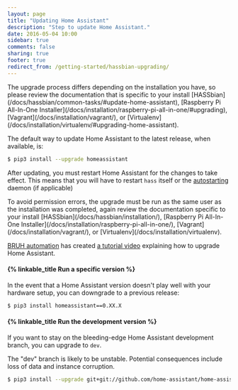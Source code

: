 ```yaml
---
layout: page
title: "Updating Home Assistant"
description: "Step to update Home Assistant."
date: 2016-05-04 10:00
sidebar: true
comments: false
sharing: true
footer: true
redirect_from: /getting-started/hassbian-upgrading/
---
```


<p class='note warning'>
The upgrade process differs depending on the installation you have, so please review the documentation that is specific to your install [HASSbian](/docs/hassbian/common-tasks/#update-home-assistant), [Raspberry Pi All-In-One Installer](/docs/installation/raspberry-pi-all-in-one/#upgrading), [Vagrant](/docs/installation/vagrant/), or [Virtualenv](/docs/installation/virtualenv/#upgrading-home-assistant).
</p>

The default way to update Home Assistant to the latest release, when available, is:

```bash
$ pip3 install --upgrade homeassistant
```

After updating, you must restart Home Assistant for the changes to take effect. This means that you will have to restart `hass` itself or the [autostarting](/docs/autostart/) daemon (if applicable)

<p class='note'>
  To avoid permission errors, the upgrade must be run as the same user as the installation was completed, again review the documentation specific to your install [HASSbian](/docs/hassbian/installation/), [Raspberry Pi All-In-One Installer](/docs/installation/raspberry-pi-all-in-one/), [Vagrant](/docs/installation/vagrant/), or [Virtualenv](/docs/installation/virtualenv).
</p>

[BRUH automation](http://www.bruhautomation.com) has created [a tutorial video](https://www.youtube.com/watch?v=tuG2rs1Cl2Y) explaining how to upgrade Home Assistant.

#### {% linkable_title Run a specific version %}

In the event that a Home Assistant version doesn't play well with your hardware setup, you can downgrade to a previous release:

```bash
$ pip3 install homeassistant==0.XX.X
```

#### {% linkable_title Run the development version %}

If you want to stay on the bleeding-edge Home Assistant development branch, you can upgrade to `dev`. 

<p class='note warning'>
  The "dev" branch is likely to be unstable. Potential consequences include loss of data and instance corruption.
</p>

```bash
$ pip3 install --upgrade git+git://github.com/home-assistant/home-assistant.git@dev
```
